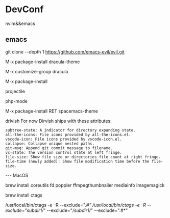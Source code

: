 # DevConf

nvim&amp;&amp;emacs

## emacs

git clone --depth 1 https://github.com/emacs-evil/evil.git

M-x package-install <RET> dracula-theme

M-x customize-group dracula

M-x package-install

projectile

php-mode

M-x package-install RET spacemacs-theme

drivish
For now Dirvish ships with these attributes:

    subtree-state: A indicator for directory expanding state.
    all-the-icons: File icons provided by all-the-icons.el.
    vscode-icon: File icons provided by vscode-icon.el.
    collapse: Collapse unique nested paths.
    git-msg: Append git commit message to filename.
    vc-state: The version control state at left fringe.
    file-size: Show file size or directories file count at right fringe.
    file-time (newly added): Show file modification time before the file-size.

--- MacOS

brew install coreutils fd poppler ffmpegthumbnailer mediainfo imagemagick


brew install ctags

/usr/local/bin/ctags -e -R  --exclude=".#*"
/usr/local/bin/ctags -e -R --exclude="subdir1/*" --exclude="*/subdir1/*" --exclude=".#*"

